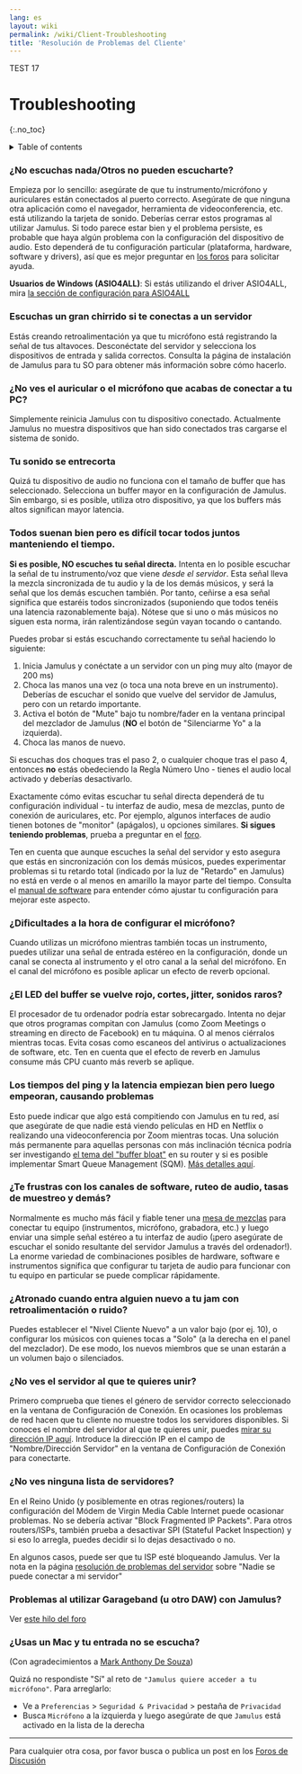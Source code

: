 ```yaml
---
lang: es
layout: wiki
permalink: /wiki/Client-Troubleshooting
title: 'Resolución de Problemas del Cliente'
---
```


TEST 17

# Troubleshooting
 {:.no_toc}

<details markdown="1">

<summary>Table of contents</summary>

* TOC
 {:toc}

</details>

### ¿No escuchas nada/Otros no pueden escucharte?

Empieza por lo sencillo: asegúrate de que tu instrumento/micrófono y auriculares están conectados al puerto correcto. Asegúrate de que ninguna otra aplicación como el navegador, herramienta de videoconferencia, etc. está utilizando la tarjeta de sonido. Deberías cerrar estos programas al utilizar Jamulus. Si todo parece estar bien y el problema persiste, es probable que haya algún problema con la configuración del dispositivo de audio. Esto dependerá de tu configuración particular (plataforma, hardware, software y drivers), así que es mejor preguntar en [los foros](https://github.com/jamulussoftware/jamulus/discussions) para solicitar ayuda.

**Usuarios de Windows (ASIO4ALL)**: Si estás utilizando el driver ASIO4ALL, mira [la sección de configuración para ASIO4ALL](Installation-for-Windows#configurar-asio4all)

### Escuchas un gran chirrido si te conectas a un servidor

Estás creando retroalimentación ya que tu micrófono está registrando la señal de tus altavoces. Desconéctate del servidor y selecciona los dispositivos de entrada y salida correctos. Consulta la página de instalación de Jamulus para tu SO para obtener más información sobre cómo hacerlo.

### ¿No ves el auricular o el micrófono que acabas de conectar a tu PC?

Simplemente reinicia Jamulus con tu dispositivo conectado. Actualmente Jamulus no muestra dispositivos que han sido conectados tras cargarse el sistema de sonido.

### Tu sonido se entrecorta

Quizá tu dispositivo de audio no funciona con el tamaño de buffer que has seleccionado. Selecciona un buffer mayor en la configuración de Jamulus. Sin embargo, si es posible, utiliza otro dispositivo, ya que los buffers más altos significan mayor latencia.

### Todos suenan bien pero es difícil tocar todos juntos manteniendo el tiempo.

**Si es posible, NO escuches tu señal directa.** Intenta en lo posible escuchar la señal de tu instrumento/voz que viene _desde el servidor_. Esta señal lleva la mezcla sincronizada de tu audio y la de los demás músicos, y será la señal que los demás escuchen también. Por tanto, ceñirse a esa señal significa que estaréis todos sincronizados (suponiendo que todos tenéis una latencia razonablemente baja). Nótese que si uno o más músicos no siguen esta norma, irán ralentizándose según vayan tocando o cantando.

Puedes probar si estás escuchando correctamente tu señal haciendo lo siguiente:

1. Inicia Jamulus y conéctate a un servidor con un ping muy alto (mayor de 200 ms)
2. Choca las manos una vez (o toca una nota breve en un instrumento). Deberías de escuchar el sonido que vuelve del servidor de Jamulus, pero con un retardo importante.
3. Activa el botón de "Mute" bajo tu nombre/fader en la ventana principal del mezclador de Jamulus (**NO** el botón de "Silenciarme Yo" a la izquierda).
4. Choca las manos de nuevo.

Si escuchas dos choques tras el paso 2, o cualquier choque tras el paso 4, entonces **no** estás obedeciendo la Regla Número Uno - tienes el audio local activado y deberías desactivarlo.

Exactamente cómo evitas escuchar tu señal directa dependerá de tu configuración individual - tu interfaz de audio, mesa de mezclas, punto de conexión de auriculares, etc. Por ejemplo, algunos interfaces de audio tienen botones de "monitor" (apágalos), u opciones similares. **Si sigues teniendo problemas**, prueba a preguntar en el [foro](https://github.com/jamulussoftware/jamulus/discussions).

Ten en cuenta que aunque escuches la señal del servidor y esto asegura que estás en sincronización con los demás músicos, puedes experimentar problemas si tu retardo total (indicado por la luz de "Retardo" en Jamulus) no está en verde o al menos en amarillo la mayor parte del tiempo. Consulta el [manual de software](/wiki/Software-Manual) para entender cómo ajustar tu configuración para mejorar este aspecto.

### ¿Dificultades a la hora de configurar el micrófono?

Cuando utilizas un micrófono mientras también tocas un instrumento, puedes utilizar una señal de entrada estéreo en la configuración, donde un canal se conecta al instrumento y el otro canal a la señal del micrófono. En el canal del micrófono es posible aplicar un efecto de reverb opcional.

### ¿El LED del buffer se vuelve rojo, cortes, jitter, sonidos raros?

El procesador de tu ordenador podría estar sobrecargado. Intenta no dejar que otros programas compitan con Jamulus (como Zoom Meetings o streaming en directo de Facebook) en tu máquina. O al menos ciérralos mientras tocas. Evita cosas como escaneos del antivirus o actualizaciones de software, etc. Ten en cuenta que el efecto de reverb en Jamulus consume más CPU cuanto más reverb se aplique.

### Los tiempos del ping y la latencia empiezan bien pero luego empeoran, causando problemas

Esto puede indicar que algo está compitiendo con Jamulus en tu red, así que asegúrate de que nadie está viendo películas en HD en Netflix o realizando una videoconferencia por Zoom mientras tocas. Una solución más permanente para aquellas personas con más inclinación técnica podría ser investigando [el tema del "buffer bloat"](https://www.bufferbloat.net/projects/bloat/wiki/) en su router y si es posible implementar Smart Queue Management (SQM). [Más detalles aquí](https://www.bufferbloat.net/projects/bloat/wiki/What_can_I_do_about_Bufferbloat/).

### ¿Te frustras con los canales de software, ruteo de audio, tasas de muestreo y demás?

Normalmente es mucho más fácil y fiable tener una [mesa de mezclas](https://www.thomann.de/pics/bdb/191244/7355025_800.jpg) para conectar tu equipo (instrumentos, micrófono, grabadora, etc.) y luego enviar una simple señal estéreo a tu interfaz de audio (¡pero asegúrate de escuchar el sonido resultante del servidor Jamulus a través del ordenador!). La enorme variedad de combinaciones posibles de hardware, software e instrumentos significa que configurar tu tarjeta de audio para funcionar con tu equipo en particular se puede complicar rápidamente.

### ¿Atronado cuando entra alguien nuevo a tu jam con retroalimentación o ruido?

Puedes establecer el "Nivel Cliente Nuevo" a un valor bajo (por ej. 10), o configurar los músicos con quienes tocas a "Solo" (a la derecha en el panel del mezclador). De ese modo, los nuevos miembros que se unan estarán a un volumen bajo o silenciados.

### ¿No ves el servidor al que te quieres unir?

Primero comprueba que tienes el género de servidor correcto seleccionado en la ventana de Configuración de Conexión. En ocasiones los problemas de red hacen que tu cliente no muestre todos los servidores disponibles. Si conoces el nombre del servidor al que te quieres unir, puedes [mirar su dirección IP aquí](https://explorer.jamulus.io/). Introduce la dirección IP en el campo de "Nombre/Dirección Servidor" en la ventana de Configuración de Conexión para conectarte.

### ¿No ves ninguna lista de servidores?

En el Reino Unido (y posiblemente en otras regiones/routers) la configuración del Módem de Virgin Media Cable Internet puede ocasionar problemas. No se debería activar "Block Fragmented IP Packets". Para otros routers/ISPs, también prueba a desactivar SPI (Stateful Packet Inspection) y si eso lo arregla, puedes decidir si lo dejas desactivado o no.

En algunos casos, puede ser que tu ISP esté bloqueando Jamulus. Ver la nota en la página [resolución de problemas del servidor](Server-Troubleshooting#nadie-se-puede-conectar-a-mi-servidor---pero-yo-me-puedo-conectar-localmente) sobre "Nadie se puede conectar a mi servidor"

### Problemas al utilizar Garageband (u otro DAW) con Jamulus?

Ver [este hilo del foro](https://sourceforge.net/p/llcon/discussion/533517/thread/d3dd58eedc/#b994)

### ¿Usas un Mac y tu entrada no se escucha?

(Con agradecimientos a [Mark Anthony De Souza](https://www.facebook.com/groups/619274602254947/permalink/765122847670121/?comment_id=765525034296569))

Quizá no respondiste "Sí" al reto de `"Jamulus quiere acceder a tu micrófono"`. Para arreglarlo:
* Ve a `Preferencias` > `Seguridad & Privacidad` > pestaña de `Privacidad`
* Busca `Micrófono` a la izquierda y luego asegúrate de que `Jamulus` está activado en la lista de la derecha

***

Para cualquier otra cosa, por favor busca o publica un post en los [Foros de Discusión](https://github.com/jamulussoftware/jamulus/discussions)
